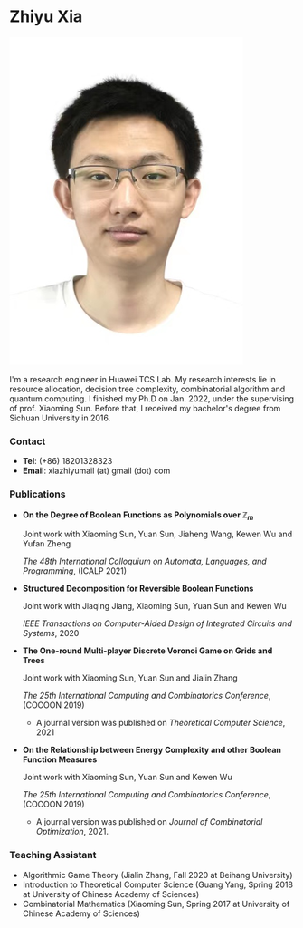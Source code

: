 Zhiyu Xia
=========

![self](https://github.com/s13ashell/s13ashell.github.io/blob/main/self.png) 

I'm a research engineer in Huawei TCS Lab. My research interests lie in resource allocation, decision tree complexity, combinatorial algorithm and quantum computing. I finished my Ph.D on Jan. 2022, under the supervising of prof. Xiaoming Sun. Before that, I received my bachelor's degree from Sichuan University in 2016.  

### Contact

- **Tel**: (+86) 18201328323
- **Email**: xiazhiyumail (at) gmail (dot) com

### Publications

- **On the Degree of Boolean Functions as Polynomials over $\mathbb Z_m$**

  Joint work with Xiaoming Sun, Yuan Sun, Jiaheng Wang, Kewen Wu and Yufan Zheng

  *The 48th International Colloquium on Automata, Languages, and Programming*, (ICALP 2021)

  

- **Structured Decomposition for Reversible Boolean Functions**

  Joint work with Jiaqing Jiang, Xiaoming Sun, Yuan Sun and Kewen Wu

  *IEEE Transactions on Computer-Aided Design of Integrated Circuits and Systems*, 2020

  

- **The One-round Multi-player Discrete Voronoi Game on Grids and Trees**

  Joint work with Xiaoming Sun, Yuan Sun and Jialin Zhang

  *The 25th International Computing and Combinatorics Conference*, (COCOON 2019)

  - A journal version was published on *Theoretical Computer Science*, 2021

  

- **On the Relationship between Energy Complexity and other Boolean Function Measures**

  Joint work with Xiaoming Sun, Yuan Sun and Kewen Wu

  *The 25th International Computing and Combinatorics Conference*, (COCOON 2019)

  - A journal version was published on *Journal of Combinatorial Optimization*, 2021.

### Teaching Assistant

- Algorithmic Game Theory (Jialin Zhang, Fall 2020 at Beihang University)
- Introduction to Theoretical Computer Science (Guang Yang, Spring 2018 at University of Chinese Academy of Sciences)
- Combinatorial Mathematics (Xiaoming Sun, Spring 2017 at University of Chinese Academy of Sciences)
